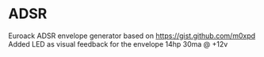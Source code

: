 # ADSR
Euroack ADSR envelope generator based on https://gist.github.com/m0xpd
Added LED as visual feedback for the envelope
14hp 30ma @ +12v
